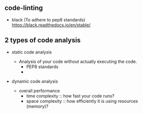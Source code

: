 ## code-linting

- black (To adhere to pep8 standards)
https://black.readthedocs.io/en/stable/


## 2 types of code analysis

- static code analysis
  - Analysis of your code without actually executing the code.
    - PEP8 standards 
    - 

- dynamic code analysis
  - overall performance
    - time complexity :: how fast your code runs?
    - space complexity :: how efficiently it is using resources (memory)?


